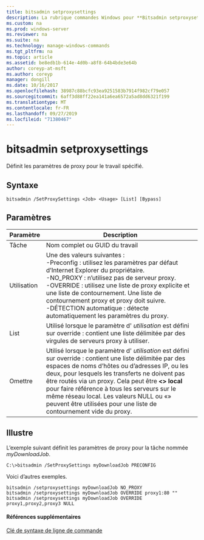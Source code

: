 ```yaml
---
title: bitsadmin setproxysettings
description: La rubrique commandes Windows pour **Bitsadmin setproxysettings n'** -définit les paramètres de proxy pour le travail spécifié.
ms.custom: na
ms.prod: windows-server
ms.reviewer: na
ms.suite: na
ms.technology: manage-windows-commands
ms.tgt_pltfrm: na
ms.topic: article
ms.assetid: be8edb1b-614e-4d0b-a8f8-64b4bde3e64b
author: coreyp-at-msft
ms.author: coreyp
manager: dongill
ms.date: 10/16/2017
ms.openlocfilehash: 38987c88bcfc93ea9251583b7914f982cf79e057
ms.sourcegitcommit: 6aff3d88ff22ea141a6ea6572a5ad8dd6321f199
ms.translationtype: MT
ms.contentlocale: fr-FR
ms.lasthandoff: 09/27/2019
ms.locfileid: "71380467"
---
```

# <a name="bitsadmin-setproxysettings"></a>bitsadmin setproxysettings



Définit les paramètres de proxy pour le travail spécifié.

## <a name="syntax"></a>Syntaxe

```
bitsadmin /SetProxySettings <Job> <Usage> [List] [Bypass]
```

## <a name="parameters"></a>Paramètres

|Paramètre|Description|
|---------|-----------|
|Tâche|Nom complet ou GUID du travail|
|Utilisation|Une des valeurs suivantes :</br>-Preconfig : utilisez les paramètres par défaut d’Internet Explorer du propriétaire.</br>-NO_PROXY : n’utilisez pas de serveur proxy.</br>-OVERRIDE : utilisez une liste de proxy explicite et une liste de contournement. Une liste de contournement proxy et proxy doit suivre.</br>-DÉTECTION automatique : détecte automatiquement les paramètres du proxy.|
|List|Utilisé lorsque le paramètre d' *utilisation* est défini sur override : contient une liste délimitée par des virgules de serveurs proxy à utiliser.|
|Omettre|Utilisé lorsque le paramètre d' *utilisation* est défini sur override : contient une liste délimitée par des espaces de noms d’hôtes ou d’adresses IP, ou les deux, pour lesquels les transferts ne doivent pas être routés via un proxy. Cela peut être **\<> local** pour faire référence à tous les serveurs sur le même réseau local. Les valeurs NULL ou «» peuvent être utilisées pour une liste de contournement vide du proxy.|

## <a name="BKMK_examples"></a>Illustre

L’exemple suivant définit les paramètres de proxy pour la tâche nommée *myDownloadJob*.

```
C:\>bitsadmin /SetProxySettings myDownloadJob PRECONFIG
```

Voici d’autres exemples.

```
bitsadmin /setproxysettings myDownloadJob NO_PROXY
bitsadmin /setproxysettings myDownloadJob OVERRIDE proxy1:80 ""
bitsadmin /setproxysettings myDownloadJob OVERRIDE proxy1,proxy2,proxy3 NULL
```

#### <a name="additional-references"></a>Références supplémentaires

[Clé de syntaxe de ligne de commande](command-line-syntax-key.md)